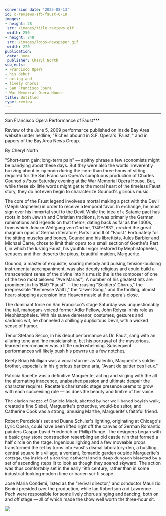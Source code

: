 ```yaml
---
conversion date: '2025-08-13'
id: c-reviews-sfo-faust-6-10
images:
- height: 28
 src: /images/title-reviews.gif
 width: 250
- height: 248
 src: /images/logos-newspaper.gif
 width: 220
publication:
 date: June
 publisher: Cheryl North
subjects:
- Francisco Opera
- his debut
- acting and
- lively chorus
- San Francisco Opera
- War Memorial Opera House
title: Untitled
type: review
---
```


***

San Francisco Opera Performance of Faust***

Review of the June 5, 2009 performance published on Inside Bay Area website under hedline, "Riches abound in S.F. Opera's 'Faust,'" and in papers of the Bay Area News Group.

By Cheryl North

"Short-term gain; long-term pain" — a pithy phrase a few economists might be bandying about these days. But they were also the words irreverently buzzing about in my brain during the more than three hours of sitting required for the San Francisco Opera's sumptuous production of Charles Gounod's *Faust* Saturday evening at the War Memorial Opera House. But, while these six little words might get to the moral heart of the timeless Faust story, they do not even begin to characterize Gounod's glorious music.

The core of the Faust legend involves a mortal making a pact with the Devil (Mephistopheles) in order to receive a temporal favor. In exchange, he must sign over his immortal soul to the Devil. While the idea of a Satanic pact has roots in both Jewish and Christian traditions, it was primarily the German ruminations and legends on that theme, dating back as far as the 1400s, from which Johann Wolfgang von Goethe, 1749-1832, created the great magnum opus of German literature, Parts I and II of "Faust." Fortunately for the sitting muscles and bones, Gounod and his librettists, Jules Barbier and Michael Carre, chose to limit their opera to a small section of Goethe's Part I, in which the lusting Faust, his youthful vigor restored by Mephistopheles, seduces and then deserts the pious, beautiful maiden, Marguerite.

Gounod, a master of exquisite, soaring melody and pulsing, tension-building instrumental accompaniment, was also deeply religious and could build a transcendent sense of the divine into his music (he is the composer of one of the two most beloved "Ave Marias"). A number of his greatest hits are prominent in his 1849 "Faust" — the rousing "Soldiers' Chorus," the irrepressible "Kermesse Waltz," the "Jewel Song," and the thrilling, almost heart-stopping ascension into Heaven music at the opera's close.

The dominant force on San Francisco's stage Saturday was unquestionably the tall, mahogany-voiced former Adler Fellow, John Relyea in his role as Mephistopheles. With his suave demeanor, costumes, gestures and sardonic wit, he channeled a chillingly duplicitous Devil, with a wicked sense of humor.

Tenor Stefano Secco, in his debut performance as Dr. Faust, sang with an alluring tone and fine musicianship, but his portrayal of the mysterious, learned necromancer was a little underwhelming. Subsequent performances will likely push his powers up a few notches.

Beefy Brian Mulligan was a vocal stunner as Valentin, Marguerite's soldier brother, especially in his glorious baritone aria, "Avant de quitter ces lieux."

Patricia Racette was a definitive Marguerite, acting and singing with the all the alternating innocence, unabashed passion and ultimate despair the character requires. Racette's charismatic stage presence seems to grow with each succeeding role — as does the beauty and timbre of her voice.

The clarion mezzo of Daniela Mack, abetted by her well-honed boyish walk, created a fine Siebel, Marguerite's protective, would-be suitor, and Catherine Cook was a strong, amusing Marthe, Marguerite's faithful friend.

Robert Perdziola's set and Duane Schuler's lighting, originating at Chicago's Lyric Opera, could have been lifted right off the canvas of German Romantic painters Caspar David Friederich or Phillip Runge. The designers began with a basic gray stone construction resembling an old castle ruin that formed a half circle on the stage. Ingenious lighting and a few moveable props transformed the set by turns into Faust's dismal laboratory-den, a bustling central square in a village, a verdant, Romantic garden outside Marguerite's cottage, the inside of a soaring cathedral and a deep dungeon bisected by a set of ascending steps lit to look as though they soared skyward. The action was thus comfortably set in the early 19th century, rather than in some industrial-looking modern time or barren sci-fi scape.

Jose Maria Condemi, listed as the "revival director," and conductor Maurizio Benini presided over the production, while Ian Robertson and Lawrence Pech were responsible for some lively chorus singing and dancing, both on and off stage — all of which made the show well worth the three-hour sit.

![](/images/logos-newspaper.gif)

